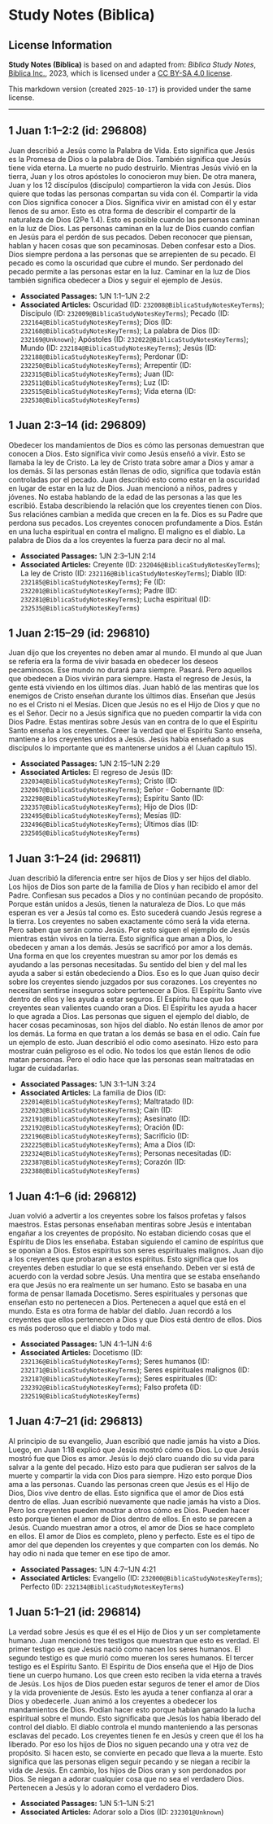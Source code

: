 # Study Notes (Biblica)

## License Information

**Study Notes (Biblica)** is based on and adapted from: _Biblica Study Notes_, [Biblica Inc.](https://www.biblica.com/), 2023, which is licensed under a [CC BY-SA 4.0 license](https://creativecommons.org/licenses/by-sa/4.0/legalcode.en).

This markdown version (created `2025-10-17`) is provided under the same license.



--------------------------------

## 1 Juan 1:1–2:2 (id: 296808)

Juan describió a Jesús como la Palabra de Vida. Esto significa que Jesús es la Promesa de Dios o la palabra de Dios. También significa que Jesús tiene vida eterna. La muerte no pudo destruirlo. Mientras Jesús vivió en la tierra, Juan y los otros apóstoles lo conocieron muy bien. De otra manera, Juan y los 12 discípulos (discípulo) compartieron la vida con Jesús. Dios quiere que todas las personas compartan su vida con él. Compartir la vida con Dios significa conocer a Dios. Significa vivir en amistad con él y estar llenos de su amor. Esto es otra forma de describir el compartir de la naturaleza de Dios (2Pe 1\.4\). Esto es posible cuando las personas caminan en la luz de Dios. Las personas caminan en la luz de Dios cuando confían en Jesús para el perdón de sus pecados. Deben reconocer que piensan, hablan y hacen cosas que son pecaminosas. Deben confesar esto a Dios. Dios siempre perdona a las personas que se arrepienten de su pecado. El pecado es como la oscuridad que cubre el mundo. Ser perdonado del pecado permite a las personas estar en la luz. Caminar en la luz de Dios también significa obedecer a Dios y seguir el ejemplo de Jesús.

* **Associated Passages:** 1JN 1:1–1JN 2:2
* **Associated Articles:** Oscuridad (ID: `232008@BiblicaStudyNotesKeyTerms`); Discípulo (ID: `232009@BiblicaStudyNotesKeyTerms`); Pecado (ID: `232164@BiblicaStudyNotesKeyTerms`); Dios (ID: `232168@BiblicaStudyNotesKeyTerms`); La palabra de Dios (ID: `232169@Unknown`); Apóstoles (ID: `232022@BiblicaStudyNotesKeyTerms`); Mundo (ID: `232184@BiblicaStudyNotesKeyTerms`); Jesús (ID: `232188@BiblicaStudyNotesKeyTerms`); Perdonar (ID: `232250@BiblicaStudyNotesKeyTerms`); Arrepentir (ID: `232315@BiblicaStudyNotesKeyTerms`); Juan (ID: `232511@BiblicaStudyNotesKeyTerms`); Luz (ID: `232515@BiblicaStudyNotesKeyTerms`); Vida eterna (ID: `232538@BiblicaStudyNotesKeyTerms`)

## 1 Juan 2:3–14 (id: 296809)

Obedecer los mandamientos de Dios es cómo las personas demuestran que conocen a Dios. Esto significa vivir como Jesús enseñó a vivir. Esto se llamaba la ley de Cristo. La ley de Cristo trata sobre amar a Dios y amar a los demás. Si las personas están llenas de odio, significa que todavía están controladas por el pecado. Juan describió esto como estar en la oscuridad en lugar de estar en la luz de Dios. Juan mencionó a niños, padres y jóvenes. No estaba hablando de la edad de las personas a las que les escribió. Estaba describiendo la relación que los creyentes tienen con Dios. Sus relaciónes cambian a medida que crecen en la fe. Dios es su Padre que perdona sus pecados. Los creyentes conocen profundamente a Dios. Están en una lucha espiritual en contra el maligno. El maligno es el diablo. La palabra de Dios da a los creyentes la fuerza para decir no al mal.

* **Associated Passages:** 1JN 2:3–1JN 2:14
* **Associated Articles:** Creyente (ID: `232046@BiblicaStudyNotesKeyTerms`); La ley de Cristo (ID: `232116@BiblicaStudyNotesKeyTerms`); Diablo (ID: `232185@BiblicaStudyNotesKeyTerms`); Fe (ID: `232201@BiblicaStudyNotesKeyTerms`); Padre (ID: `232281@BiblicaStudyNotesKeyTerms`); Lucha espiritual (ID: `232535@BiblicaStudyNotesKeyTerms`)

## 1 Juan 2:15–29 (id: 296810)

Juan dijo que los creyentes no deben amar al mundo. El mundo al que Juan se refería era la forma de vivir basada en obedecer los deseos pecaminosos. Ese mundo no durará para siempre. Pasará. Pero aquellos que obedecen a Dios vivirán para siempre. Hasta el regreso de Jesús, la gente está viviendo en los últimos días. Juan habló de las mentiras que los enemigos de Cristo enseñan durante los últimos días. Enseñan que Jesús no es el Cristo ni el Mesías. Dicen que Jesús no es el Hijo de Dios y que no es el Señor. Decir no a Jesús significa que no pueden compartir la vida con Dios Padre. Estas mentiras sobre Jesús van en contra de lo que el Espíritu Santo enseña a los creyentes. Creer la verdad que el Espíritu Santo enseña, mantiene a los creyentes unidos a Jesús. Jesús había enseñado a sus discípulos lo importante que es mantenerse unidos a él (Juan capítulo 15\).

* **Associated Passages:** 1JN 2:15–1JN 2:29
* **Associated Articles:** El regreso de Jesús (ID: `232034@BiblicaStudyNotesKeyTerms`); Cristo (ID: `232067@BiblicaStudyNotesKeyTerms`); Señor - Gobernante (ID: `232298@BiblicaStudyNotesKeyTerms`); Espíritu Santo (ID: `232357@BiblicaStudyNotesKeyTerms`); Hijo de Dios (ID: `232495@BiblicaStudyNotesKeyTerms`); Mesías (ID: `232496@BiblicaStudyNotesKeyTerms`); Últimos días (ID: `232505@BiblicaStudyNotesKeyTerms`)

## 1 Juan 3:1–24 (id: 296811)

Juan describió la diferencia entre ser hijos de Dios y ser hijos del diablo. Los hijos de Dios son parte de la familia de Dios y han recibido el amor del Padre. Confiesan sus pecados a Dios y no continúan pecando de propósito. Porque están unidos a Jesús, tienen la naturaleza de Dios. Lo que más esperan es ver a Jesús tal como es. Esto sucederá cuando Jesús regrese a la tierra. Los creyentes no saben exactamente cómo será la vida eterna. Pero saben que serán como Jesús. Por esto siguen el ejemplo de Jesús mientras están vivos en la tierra. Esto significa que aman a Dios, lo obedecen y aman a los demás. Jesús se sacrificó por amor a los demás. Una forma en que los creyentes muestran su amor por los demás es ayudando a las personas necesitadas. Su sentido del bien y del mal les ayuda a saber si están obedeciendo a Dios. Eso es lo que Juan quiso decir sobre los creyentes siendo juzgados por sus corazones. Los creyentes no necesitan sentirse inseguros sobre pertenecer a Dios. El Espíritu Santo vive dentro de ellos y les ayuda a estar seguros. El Espíritu hace que los creyentes sean valientes cuando oran a Dios. El Espíritu les ayuda a hacer lo que agrada a Dios. Las personas que siguen el ejemplo del diablo, de hacer cosas pecaminosas, son hijos del diablo. No están llenos de amor por los demás. La forma en que tratan a los demás se basa en el odio. Caín fue un ejemplo de esto. Juan describió el odio como asesinato. Hizo esto para mostrar cuán peligroso es el odio. No todos los que están llenos de odio matan personas. Pero el odio hace que las personas sean maltratadas en lugar de cuidadarlas.

* **Associated Passages:** 1JN 3:1–1JN 3:24
* **Associated Articles:** La familia de Dios (ID: `232014@BiblicaStudyNotesKeyTerms`); Maltratado (ID: `232023@BiblicaStudyNotesKeyTerms`); Caín (ID: `232191@BiblicaStudyNotesKeyTerms`); Asesinato (ID: `232192@BiblicaStudyNotesKeyTerms`); Oración (ID: `232196@BiblicaStudyNotesKeyTerms`); Sacrificio (ID: `232225@BiblicaStudyNotesKeyTerms`); Ama a Dios (ID: `232324@BiblicaStudyNotesKeyTerms`); Personas necesitadas (ID: `232387@BiblicaStudyNotesKeyTerms`); Corazón (ID: `232388@BiblicaStudyNotesKeyTerms`)

## 1 Juan 4:1–6 (id: 296812)

Juan volvió a advertir a los creyentes sobre los falsos profetas y falsos maestros. Estas personas enseñaban mentiras sobre Jesús e intentaban engañar a los creyentes de propósito. No estaban diciendo cosas que el Espíritu de Dios les enseñaba. Estaban siguiendo el camino de espíritus que se oponían a Dios. Estos espíritus son seres espirituales malignos. Juan dijo a los creyentes que probaran a estos espíritus. Esto significa que los creyentes deben estudiar lo que se está enseñando. Deben ver si está de acuerdo con la verdad sobre Jesús. Una mentira que se estaba enseñando era que Jesús no era realmente un ser humano. Esto se basaba en una forma de pensar llamada Docetismo. Seres espirituales y personas que enseñan esto no pertenecen a Dios. Pertenecen a aquel que está en el mundo. Esta es otra forma de hablar del diablo. Juan recordó a los creyentes que ellos pertenecen a Dios y que Dios está dentro de ellos. Dios es más poderoso que el diablo y todo mal.

* **Associated Passages:** 1JN 4:1–1JN 4:6
* **Associated Articles:** Docetismo (ID: `232136@BiblicaStudyNotesKeyTerms`); Seres humanos (ID: `232171@BiblicaStudyNotesKeyTerms`); Seres espirituales malignos (ID: `232187@BiblicaStudyNotesKeyTerms`); Seres espirituales (ID: `232392@BiblicaStudyNotesKeyTerms`); Falso profeta (ID: `232519@BiblicaStudyNotesKeyTerms`)

## 1 Juan 4:7–21 (id: 296813)

Al principio de su evangelio, Juan escribió que nadie jamás ha visto a Dios. Luego, en Juan 1:18 explicó que Jesús mostró cómo es Dios. Lo que Jesús mostró fue que Dios es amor. Jesús lo dejó claro cuando dio su vida para salvar a la gente del pecado. Hizo esto para que pudieran ser salvos de la muerte y compartir la vida con Dios para siempre. Hizo esto porque Dios ama a las personas. Cuando las personas creen que Jesús es el Hijo de Dios, Dios vive dentro de ellas. Esto significa que el amor de Dios está dentro de ellas. Juan escribió nuevamente que nadie jamás ha visto a Dios. Pero los creyentes pueden mostrar a otros cómo es Dios. Pueden hacer esto porque tienen el amor de Dios dentro de ellos. En esto se parecen a Jesús. Cuando muestran amor a otros, el amor de Dios se hace completo en ellos. El amor de Dios es completo, pleno y perfecto. Este es el tipo de amor del que dependen los creyentes y que comparten con los demás. No hay odio ni nada que temer en ese tipo de amor.

* **Associated Passages:** 1JN 4:7–1JN 4:21
* **Associated Articles:** Evangelio (ID: `232000@BiblicaStudyNotesKeyTerms`); Perfecto (ID: `232134@BiblicaStudyNotesKeyTerms`)

## 1 Juan 5:1–21 (id: 296814)

La verdad sobre Jesús es que él es el Hijo de Dios y un ser completamente humano. Juan mencionó tres testigos que muestran que esto es verdad. El primer testigo es que Jesús nació como nacen los seres humanos. El segundo testigo es que murió como mueren los seres humanos. El tercer testigo es el Espíritu Santo. El Espíritu de Dios enseña que el Hijo de Dios tiene un cuerpo humano. Los que creen esto reciben la vida eterna a través de Jesús. Los hijos de Dios pueden estar seguros de tener el amor de Dios y la vida proveniente de Jesús. Esto les ayuda a tener confianza al orar a Dios y obedecerle. Juan animó a los creyentes a obedecer los mandamientos de Dios. Podían hacer esto porque habían ganado la lucha espiritual sobre el mundo. Esto significaba que Jesús los había liberado del control del diablo. El diablo controla el mundo manteniendo a las personas esclavas del pecado. Los creyentes tienen fe en Jesús y creen que él los ha liberado. Por eso los hijos de Dios no siguen pecando una y otra vez de propósito. Si hacen esto, se convierte en pecado que lleva a la muerte. Esto significa que las personas eligen seguir pecando y se niegan a recibir la vida de Jesús. En cambio, los hijos de Dios oran y son perdonados por Dios. Se niegan a adorar cualquier cosa que no sea el verdadero Dios. Pertenecen a Jesús y lo adoran como el verdadero Dios.

* **Associated Passages:** 1JN 5:1–1JN 5:21
* **Associated Articles:** Adorar solo a Dios (ID: `232301@Unknown`)

